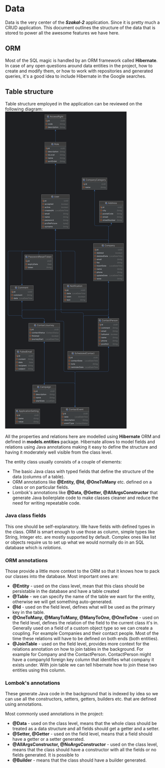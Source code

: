 # Data
Data is the very center of the **_Szakal-2_** application. Since it is pretty much a CRUD application.
This document outlines the structure of the data that is stored to power all the awesome features we have here.

## ORM
Most of the SQL magic is handled by an ORM framework called **Hibernate**. In case of any open questions around data
entities in the project, how to create and modify them, or how to work with repositories and generated queries, it's 
a good idea to include Hibernate in the Google searches.

## Table structure
Table structure employed in the application can be reviewed on the following diagram:
![database structure](/backend/docs/images/database-structure.png)

All the properties and relations here are modelled using **Hibernate** ORM and defined in **models.entities** package.
Hibernate allows to model fields and relations using Java annotations making it easy to define the structure and having 
it moderately well visible from the class level. 

The entity class usually consists of a couple of elements:
* The basic Java class with typed fields that define the structure of the data (columns of a table).
* ORM annotations like **@Entity, @Id, @OneToMany** etc. defined on a class or on particular fields.
* Lombok's annotations like **@Data, @Getter, @AllArgsConstructor** that generate Java boilerplate code to make classes 
cleaner and reduce the need for writing repeatable code.

### Java class fields
This one should be self-explanatory. We have fields with defined types in the class. ORM is smart enough to use those 
as column, simple types like String, Integer etc. are mostly supported by default. Complex ones like list or objects 
require us to set up what we would normally do in an SQL database which is _relations_.

### ORM annotations
Those provide a little more context to the ORM so that it knows how to pack our classes into the database. Most 
important ones are:
* **@Entity** - used on the class level, mean that this class should be persistable in the database and have a table 
created
* **@Table** - we can specify the name of the table we want for the entity, otherwise we will get something auto-generated.
* **@Id** - used on the field level, defines what will be used as the primary key in the table.
* **@OneToMany, @ManyToMany, @ManyToOne, @OneToOne** - used on the field level, defines the relation of the field to the 
current class it's in. Generally used on a field of a custom object type so
we can create a coupling. For example 
Companies and their contact people. Most of the time these relations will have to be defined on both ends (both entities).
* **@JoinTable** - used on the field level, provides more context for the relations annotation on how to join tables
in the background. For example for Company and the ContactPerson. ContactPerson might have a companyId foreign key column
that identifies what company it exists under. With join table we can tell hibernate how to join these two entities using 
this column.

### Lombok's annotations
These generate Java code in the background that is indexed by idea so we can use all the constructors, setters, getters,
builders etc. that are defined using annotations.

Most commonly used annotations in the project:
* **@Data** - used on the class level, means that the whole class should be treated as a data structure and all fields 
should get a getter and a setter.
* **@Setter, @Getter** - used on the field level, means that a field should have a getter or a setter generated.
* **@AllArgsConstructor, @NoArgsConstructor** - used on the class level, means that the class should have a constructor 
with all the fields or no fields generated. It is possible to 
* **@Builder** - means that the class should have a builder generated.
